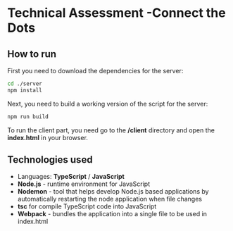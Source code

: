 # Technical Assessment -Connect the Dots

## How to run

First you need to download the dependencies for the server:

```sh
cd ./server
npm install
```

Next, you need to build a working version of the script for the server:

```sh
npm run build
```

To run the client part, you need go to the **/client** directory and open the **index.html** in your browser.

## Technologies used
- Languages: **TypeScript** / **JavaScript**
- **Node.js** - runtime environment for JavaScript
-  **Nodemon** - tool that helps develop Node.js based applications by automatically restarting the node application when file changes
- **tsc** for compile TypeScript code into JavaScript
- **Webpack** - bundles the application into a single file to be used in index.html
